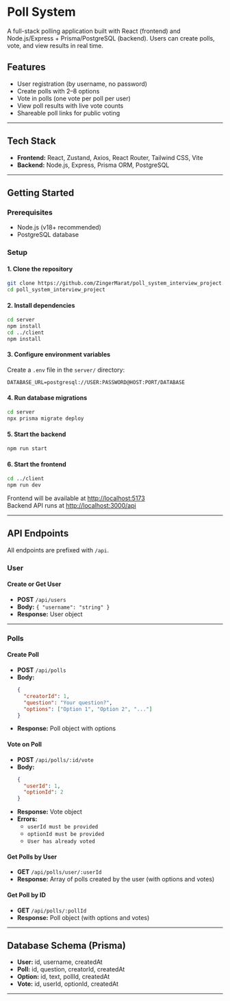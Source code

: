 # Poll System

A full-stack polling application built with React (frontend) and Node.js/Express + Prisma/PostgreSQL (backend). Users can create polls, vote, and view results in real time.

## Features

- User registration (by username, no password)
- Create polls with 2–8 options
- Vote in polls (one vote per poll per user)
- View poll results with live vote counts
- Shareable poll links for public voting

---

## Tech Stack

- **Frontend:** React, Zustand, Axios, React Router, Tailwind CSS, Vite
- **Backend:** Node.js, Express, Prisma ORM, PostgreSQL

---

## Getting Started

### Prerequisites

- Node.js (v18+ recommended)
- PostgreSQL database

### Setup

#### 1. Clone the repository

```bash
git clone https://github.com/ZingerMarat/poll_system_interview_project.git
cd poll_system_interview_project
```

#### 2. Install dependencies

```bash
cd server
npm install
cd ../client
npm install
```

#### 3. Configure environment variables

Create a `.env` file in the `server/` directory:

```
DATABASE_URL=postgresql://USER:PASSWORD@HOST:PORT/DATABASE
```

#### 4. Run database migrations

```bash
cd server
npx prisma migrate deploy
```

#### 5. Start the backend

```bash
npm run start
```

#### 6. Start the frontend

```bash
cd ../client
npm run dev
```

Frontend will be available at [http://localhost:5173](http://localhost:5173)  
Backend API runs at [http://localhost:3000/api](http://localhost:3000/api)

---

## API Endpoints

All endpoints are prefixed with `/api`.

### User

#### Create or Get User

- **POST** `/api/users`
- **Body:** `{ "username": "string" }`
- **Response:** User object

---

### Polls

#### Create Poll

- **POST** `/api/polls`
- **Body:**
  ```json
  {
    "creatorId": 1,
    "question": "Your question?",
    "options": ["Option 1", "Option 2", "..."]
  }
  ```
- **Response:** Poll object with options

#### Vote on Poll

- **POST** `/api/polls/:id/vote`
- **Body:**
  ```json
  {
    "userId": 1,
    "optionId": 2
  }
  ```
- **Response:** Vote object
- **Errors:**
  - `userId must be provided`
  - `optionId must be provided`
  - `User has already voted`

#### Get Polls by User

- **GET** `/api/polls/user/:userId`
- **Response:** Array of polls created by the user (with options and votes)

#### Get Poll by ID

- **GET** `/api/polls/:pollId`
- **Response:** Poll object (with options and votes)

---

## Database Schema (Prisma)

- **User:** id, username, createdAt
- **Poll:** id, question, creatorId, createdAt
- **Option:** id, text, pollId, createdAt
- **Vote:** id, userId, optionId, createdAt

---
